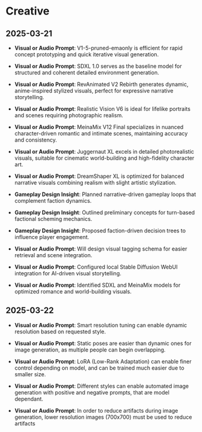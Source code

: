 # Creative

## 2025-03-21
- **Visual or Audio Prompt**: V1-5-pruned-emaonly is efficient for rapid concept prototyping and quick iterative visual generation.
- **Visual or Audio Prompt**: SDXL 1.0 serves as the baseline model for structured and coherent detailed environment generation.
- **Visual or Audio Prompt**: RevAnimated V2 Rebirth generates dynamic, anime-inspired stylized visuals, perfect for expressive narrative storytelling.
- **Visual or Audio Prompt**: Realistic Vision V6 is ideal for lifelike portraits and scenes requiring photographic realism.
- **Visual or Audio Prompt**: MeinaMix V12 Final specializes in nuanced character-driven romantic and intimate scenes, maintaining accuracy and consistency.
- **Visual or Audio Prompt**: Juggernaut XL excels in detailed photorealistic visuals, suitable for cinematic world-building and high-fidelity character art.
- **Visual or Audio Prompt**: DreamShaper XL is optimized for balanced narrative visuals combining realism with slight artistic stylization.
- **Gameplay Design Insight**: Planned narrative-driven gameplay loops that complement faction dynamics.
- **Gameplay Design Insight**: Outlined preliminary concepts for turn-based factional scheming mechanics.
- **Gameplay Design Insight**: Proposed faction-driven decision trees to influence player engagement.
- **Visual or Audio Prompt**: Will design visual tagging schema for easier retrieval and scene integration.
- **Visual or Audio Prompt**: Configured local Stable Diffusion WebUI integration for AI-driven visual storytelling.

- **Visual or Audio Prompt**: Identified SDXL and MeinaMix models for optimized romance and world-building visuals.

## 2025-03-22
- **Visual or Audio Prompt**: Smart resolution tuning can enable dynamic resolution based on requested style.
- **Visual or Audio Prompt**: Static poses are easier than dynamic ones for image generation, as multiple people can begin overlapping.
- **Visual or Audio Prompt**: LoRA (Low-Rank Adaptation) can enable finer control depending on model, and can be trained much easier due to smaller size.
- **Visual or Audio Prompt**: Different styles can enable automated image generation with positive and negative prompts, that are model dependant.

- **Visual or Audio Prompt**: In order to reduce artifacts during image generation, lower resolution images (700x700) must be used to reduce artifacts
